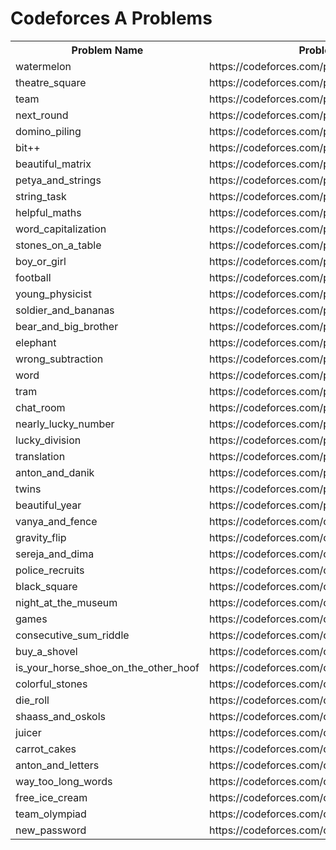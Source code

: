 <h1>Codeforces A Problems</h1>
<table>
	<tr>
		<th>Problem Name</th>
		<th>Problem Link</th>
	</tr>
	<tr>
		<td>watermelon</td>
		<td>https://codeforces.com/problemset/problem/4/A</td>
	</tr>
	<tr>
		<td>theatre_square</td>
		<td>https://codeforces.com/problemset/problem/1/A</td>
	</tr>
	<tr>
		<td>team</td>
		<td>https://codeforces.com/problemset/problem/231/A</td>
	</tr>
	<tr>
		<td>next_round</td>
		<td>https://codeforces.com/problemset/problem/158/A</td>
	</tr>
	<tr>
		<td>domino_piling</td>
		<td>https://codeforces.com/problemset/problem/50/A</td>
	</tr>
	<tr>
		<td>bit++</td>
		<td>https://codeforces.com/problemset/problem/282/A</td>
	</tr>
	<tr>
		<td>beautiful_matrix</td>
		<td>https://codeforces.com/problemset/problem/263/A</td>
	</tr>
	<tr>
		<td>petya_and_strings</td>
		<td>https://codeforces.com/problemset/problem/112/A</td>
	</tr>
	<tr>
		<td>string_task</td>
		<td>https://codeforces.com/problemset/problem/118/A</td>
	</tr>
	<tr>
		<td>helpful_maths</td>
		<td>https://codeforces.com/problemset/problem/339/A</td>
	</tr>
	<tr>
		<td>word_capitalization</td>
		<td>https://codeforces.com/problemset/problem/281/A</td>
	</tr>
	<tr>
		<td>stones_on_a_table</td>
		<td>https://codeforces.com/problemset/problem/266/A</td>
	</tr>
	<tr>
		<td>boy_or_girl</td>
		<td>https://codeforces.com/problemset/problem/236/A</td>
	</tr>
	<tr>
		<td>football</td>
		<td>https://codeforces.com/problemset/problem/96/A</td>
	</tr>
	<tr>
		<td>young_physicist</td>
		<td>https://codeforces.com/problemset/problem/69/A</td>
	</tr>
	<tr>
		<td>soldier_and_bananas</td>
		<td>https://codeforces.com/problemset/problem/546/A</td>
	</tr>
	<tr>
		<td>bear_and_big_brother</td>
		<td>https://codeforces.com/problemset/problem/791/A</td>
	</tr>
	<tr>
		<td>elephant</td>
		<td>https://codeforces.com/problemset/problem/617/A</td>
	</tr>
	<tr>
		<td>wrong_subtraction</td>
		<td>https://codeforces.com/problemset/problem/977/A</td>
	</tr>
	<tr>
		<td>word</td>
		<td>https://codeforces.com/problemset/problem/59/A</td>
	</tr>
	<tr>
		<td>tram</td>
		<td>https://codeforces.com/problemset/problem/116/A</td>
	</tr>
	<tr>
		<td>chat_room</td>
		<td>https://codeforces.com/problemset/problem/58/A</td>
	</tr>
	<tr>
		<td>nearly_lucky_number</td>
		<td>https://codeforces.com/problemset/problem/110/A</td>
	</tr>
	<tr>
		<td>lucky_division</td>
		<td>https://codeforces.com/problemset/problem/122/A</td>
	</tr>
	<tr>
		<td>translation</td>
		<td>https://codeforces.com/problemset/problem/41/A</td>
	</tr>
	<tr>
		<td>anton_and_danik</td>
		<td>https://codeforces.com/problemset/problem/734/A</td>
	</tr>
	<tr>
		<td>twins</td>
		<td>https://codeforces.com/problemset/problem/160/A</td>
	</tr>
	<tr>
		<td>beautiful_year</td>
		<td>https://codeforces.com/problemset/problem/271/A</td>
	</tr>
	<tr>
		<td>vanya_and_fence</td>
		<td>https://codeforces.com/contest/677/problem/A</td>
	</tr>
	<tr>
		<td>gravity_flip</td>
		<td>https://codeforces.com/contest/405/problem/A</td>
	</tr>
	<tr>
		<td>sereja_and_dima</td>
		<td>https://codeforces.com/contest/381/problem/A</td>
	</tr>
	<tr>
		<td>police_recruits	</td>
		<td>https://codeforces.com/contest/427/problem/A</td>
	</tr>
	<tr>
		<td>black_square</td>
		<td>https://codeforces.com/contest/431/problem/A</td>
	</tr>
	<tr>
		<td>night_at_the_museum</td>
		<td>https://codeforces.com/contest/731/problem/A</td>
	</tr>
	<tr>
		<td>games</td>
		<td>https://codeforces.com/contest/268/problem/A</td>
	</tr>
	<tr>
		<td>consecutive_sum_riddle</td>
		<td>https://codeforces.com/contest/1594/problem/A</td>
	</tr>
	<tr>
		<td>buy_a_shovel</td>
		<td>https://codeforces.com/contest/732/problem/A</td>
	</tr>
	<tr>
		<td>is_your_horse_shoe_on_the_other_hoof</td>
		<td>https://codeforces.com/contest/228/problem/A</td>
	</tr>
	<tr>
		<td>colorful_stones</td>
		<td>https://codeforces.com/contest/265/problem/A</td>
	</tr>
	<tr>
		<td>die_roll</td>
		<td>https://codeforces.com/contest/9/problem/A</td>
	</tr>
	<tr>
		<td>shaass_and_oskols</td>
		<td>https://codeforces.com/contest/294/problem/A</td>
	</tr>
	<tr>
		<td>juicer</td>
		<td>https://codeforces.com/contest/709/problem/A</td>
	</tr>
	<tr>
		<td>carrot_cakes</td>
		<td>https://codeforces.com/contest/799/problem/A</td>
	</tr>
	<tr>
		<td>anton_and_letters</td>
		<td>https://codeforces.com/contest/443/problem/A</td>
	</tr>
	<tr>
		<td>way_too_long_words</td>
		<td>https://codeforces.com/contest/71/problem/A</td>
	</tr>
	<tr>
		<td>free_ice_cream</td>
		<td>https://codeforces.com/contest/686/problem/A</td>
	</tr>
	<tr>
		<td>team_olympiad</td>
		<td>https://codeforces.com/contest/490/problem/A</td>
	</tr>
	<tr>
		<td>new_password</td>
		<td>https://codeforces.com/contest/770/problem/A</td>
	</tr>
</table>
